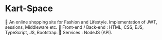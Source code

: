 # Kart-Space
	An online shopping site for Fashion and Lifestyle. Implementation of JWT, sessions, Middleware etc.
	Front-end / Back-end : HTML, CSS, EJS, TypeScript, JS, Bootstrap.
	Services : NodeJS (API).

